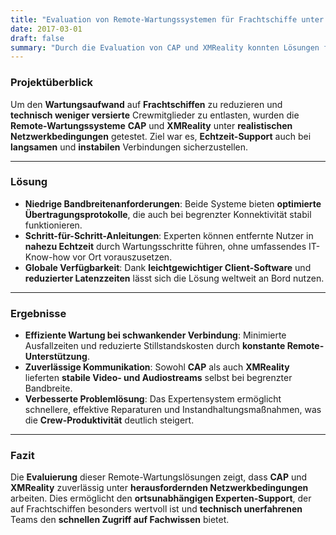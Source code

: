```yaml
---
title: "Evaluation von Remote-Wartungssystemen für Frachtschiffe unter eingeschränkten Netzwerkbedingungen"
date: 2017-03-01
draft: false
summary: "Durch die Evaluation von CAP und XMReality konnten Lösungen für die Remote-Wartung identifiziert werden, die technisch weniger versierte Personen mit ortsunabhängigen Experten verbinden. Die Lösungen wurden speziell auf ihre Effizienz unter langsamen und instabilen Internetverbindungen auf Schiffen getestet."
---
```


### Projektüberblick
Um den **Wartungsaufwand** auf **Frachtschiffen** zu reduzieren und **technisch weniger versierte** Crewmitglieder zu entlasten, wurden die **Remote-Wartungssysteme** **CAP** und **XMReality** unter **realistischen Netzwerkbedingungen** getestet. Ziel war es, **Echtzeit-Support** auch bei **langsamen** und **instabilen** Verbindungen sicherzustellen.

---

### Lösung
- **Niedrige Bandbreitenanforderungen**: Beide Systeme bieten **optimierte Übertragungsprotokolle**, die auch bei begrenzter Konnektivität stabil funktionieren.  
- **Schritt-für-Schritt-Anleitungen**: Experten können entfernte Nutzer in **nahezu Echtzeit** durch Wartungsschritte führen, ohne umfassendes IT-Know-how vor Ort vorauszusetzen.  
- **Globale Verfügbarkeit**: Dank **leichtgewichtiger Client-Software** und **reduzierter Latenzzeiten** lässt sich die Lösung weltweit an Bord nutzen.

---

### Ergebnisse
- **Effiziente Wartung bei schwankender Verbindung**: Minimierte Ausfallzeiten und reduzierte Stillstandskosten durch **konstante Remote-Unterstützung**.  
- **Zuverlässige Kommunikation**: Sowohl **CAP** als auch **XMReality** lieferten **stabile Video- und Audiostreams** selbst bei begrenzter Bandbreite.  
- **Verbesserte Problemlösung**: Das Expertensystem ermöglicht schnellere, effektive Reparaturen und Instandhaltungsmaßnahmen, was die **Crew-Produktivität** deutlich steigert.

---

### Fazit
Die **Evaluierung** dieser Remote-Wartungslösungen zeigt, dass **CAP** und **XMReality** zuverlässig unter **herausfordernden Netzwerkbedingungen** arbeiten. Dies ermöglicht den **ortsunabhängigen Experten-Support**, der auf Frachtschiffen besonders wertvoll ist und **technisch unerfahrenen** Teams den **schnellen Zugriff auf Fachwissen** bietet.
